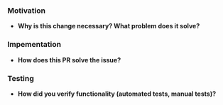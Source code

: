 ### Motivation
- **Why is this change necessary? What problem does it solve?**

### Impementation
- **How does this PR solve the issue?**

### Testing
- **How did you verify functionality (automated tests, manual tests)?**
